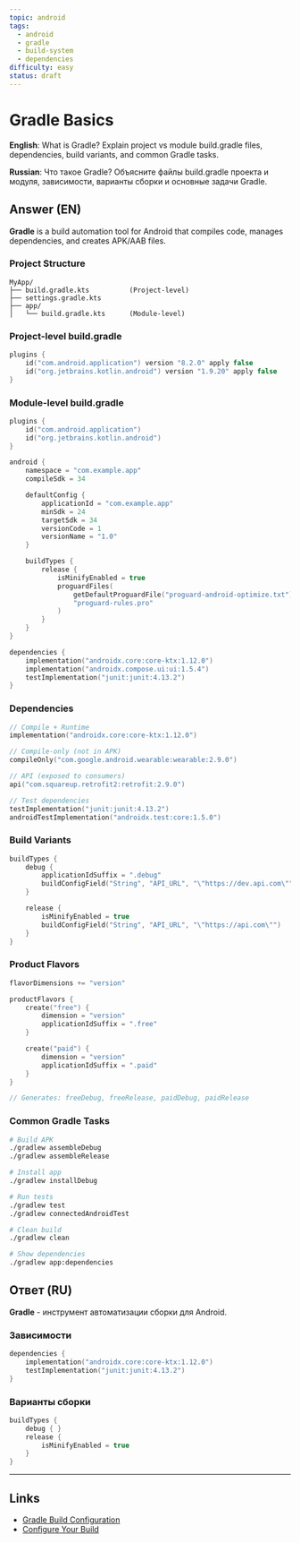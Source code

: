 ```yaml
---
topic: android
tags:
  - android
  - gradle
  - build-system
  - dependencies
difficulty: easy
status: draft
---
```


# Gradle Basics

**English**: What is Gradle? Explain project vs module build.gradle files, dependencies, build variants, and common Gradle tasks.

**Russian**: Что такое Gradle? Объясните файлы build.gradle проекта и модуля, зависимости, варианты сборки и основные задачи Gradle.

## Answer (EN)

**Gradle** is a build automation tool for Android that compiles code, manages dependencies, and creates APK/AAB files.

### Project Structure

```
MyApp/
├── build.gradle.kts          (Project-level)
├── settings.gradle.kts
├── app/
│   └── build.gradle.kts      (Module-level)
```

### Project-level build.gradle

```kotlin
plugins {
    id("com.android.application") version "8.2.0" apply false
    id("org.jetbrains.kotlin.android") version "1.9.20" apply false
}
```

### Module-level build.gradle

```kotlin
plugins {
    id("com.android.application")
    id("org.jetbrains.kotlin.android")
}

android {
    namespace = "com.example.app"
    compileSdk = 34

    defaultConfig {
        applicationId = "com.example.app"
        minSdk = 24
        targetSdk = 34
        versionCode = 1
        versionName = "1.0"
    }

    buildTypes {
        release {
            isMinifyEnabled = true
            proguardFiles(
                getDefaultProguardFile("proguard-android-optimize.txt"),
                "proguard-rules.pro"
            )
        }
    }
}

dependencies {
    implementation("androidx.core:core-ktx:1.12.0")
    implementation("androidx.compose.ui:ui:1.5.4")
    testImplementation("junit:junit:4.13.2")
}
```

### Dependencies

```kotlin
// Compile + Runtime
implementation("androidx.core:core-ktx:1.12.0")

// Compile-only (not in APK)
compileOnly("com.google.android.wearable:wearable:2.9.0")

// API (exposed to consumers)
api("com.squareup.retrofit2:retrofit:2.9.0")

// Test dependencies
testImplementation("junit:junit:4.13.2")
androidTestImplementation("androidx.test:core:1.5.0")
```

### Build Variants

```kotlin
buildTypes {
    debug {
        applicationIdSuffix = ".debug"
        buildConfigField("String", "API_URL", "\"https://dev.api.com\"")
    }

    release {
        isMinifyEnabled = true
        buildConfigField("String", "API_URL", "\"https://api.com\"")
    }
}
```

### Product Flavors

```kotlin
flavorDimensions += "version"

productFlavors {
    create("free") {
        dimension = "version"
        applicationIdSuffix = ".free"
    }

    create("paid") {
        dimension = "version"
        applicationIdSuffix = ".paid"
    }
}

// Generates: freeDebug, freeRelease, paidDebug, paidRelease
```

### Common Gradle Tasks

```bash
# Build APK
./gradlew assembleDebug
./gradlew assembleRelease

# Install app
./gradlew installDebug

# Run tests
./gradlew test
./gradlew connectedAndroidTest

# Clean build
./gradlew clean

# Show dependencies
./gradlew app:dependencies
```

## Ответ (RU)

**Gradle** - инструмент автоматизации сборки для Android.

### Зависимости

```kotlin
dependencies {
    implementation("androidx.core:core-ktx:1.12.0")
    testImplementation("junit:junit:4.13.2")
}
```

### Варианты сборки

```kotlin
buildTypes {
    debug { }
    release {
        isMinifyEnabled = true
    }
}
```

---

## Links

- [Gradle Build Configuration](https://developer.android.com/build)
- [Configure Your Build](https://developer.android.com/studio/build)
